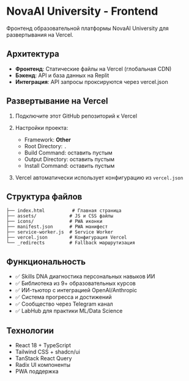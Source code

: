 # NovaAI University - Frontend

Фронтенд образовательной платформы NovaAI University для развертывания на Vercel.

## Архитектура

- **Фронтенд**: Статические файлы на Vercel (глобальная CDN)
- **Бэкенд**: API и база данных на Replit
- **Интеграция**: API запросы проксируются через vercel.json

## Развертывание на Vercel

1. Подключите этот GitHub репозиторий к Vercel
2. Настройки проекта:
   - Framework: **Other**
   - Root Directory: `.`
   - Build Command: оставить пустым
   - Output Directory: оставить пустым
   - Install Command: оставить пустым

3. Vercel автоматически использует конфигурацию из `vercel.json`

## Структура файлов

```
├── index.html          # Главная страница
├── assets/            # JS и CSS файлы
├── icons/             # PWA иконки
├── manifest.json      # PWA манифест
├── service-worker.js  # Service Worker
├── vercel.json        # Конфигурация Vercel
└── _redirects         # Fallback маршрутизация
```

## Функциональность

- ✅ Skills DNA диагностика персональных навыков ИИ
- ✅ Библиотека из 9+ образовательных курсов
- ✅ ИИ-тьютор с интеграцией OpenAI/Anthropic
- ✅ Система прогресса и достижений
- ✅ Сообщество через Telegram канал
- ✅ LabHub для практики ML/Data Science

## Технологии

- React 18 + TypeScript
- Tailwind CSS + shadcn/ui
- TanStack React Query
- Radix UI компоненты
- PWA поддержка